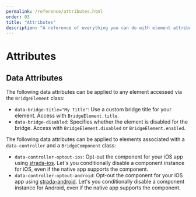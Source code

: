 ```yaml
---
permalink: /reference/attributes.html
order: 03
title: "Attributes"
description: "A reference of everything you can do with element attributes."
---
```


# Attributes

## Data Attributes

The following data attributes can be applied to any element accessed via the `BridgeElement` class:

* `data-bridge-title="My Title"`: Use a custom bridge title for your element. Access with `BridgeElement.title`.
* `data-bridge-disabled`: Specifies whether the element is disabled for the bridge. Access with `BridgeElement.disabled` or `BridgeElement.enabled`.

The following data attributes can be applied to elements associated with a `data-controller` and a `BridgeComponent` class:

* `data-controller-optout-ios`: Opt-out the component for your iOS app using [strada-ios](https://github.com/hotwired/strada-ios). Let's you conditionally disable a component instance for iOS, even if the native app supports the component.
* `data-controller-optout-android`: Opt-out the component for your iOS app using [strada-android](https://github.com/hotwired/strada-android). Let's you conditionally disable a component instance for Android, even if the native app supports the component.
